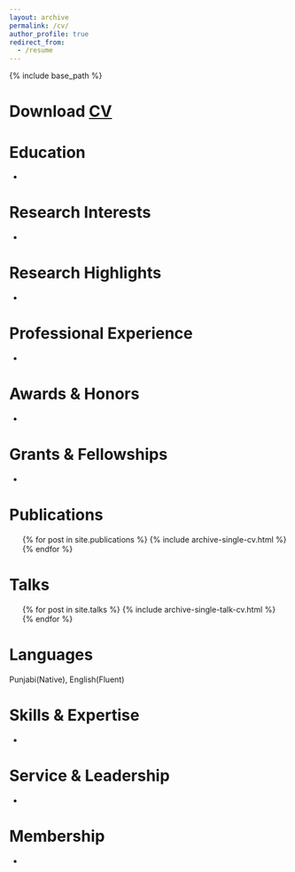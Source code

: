 ```yaml
---
layout: archive
permalink: /cv/
author_profile: true
redirect_from:
  - /resume
---
```


{% include base_path %}

Download [CV](http://singh-bohar.github.io/files/AZHAR_EHSAN_CV.pdf)
======

Education
======
* 

Research Interests
======
* 

Research Highlights
======
* 

Professional Experience
======
* 

Awards & Honors
======
* 

Grants & Fellowships
======
* 

Publications
======
  <ul>{% for post in site.publications %}
    {% include archive-single-cv.html %}
  {% endfor %}</ul>
 
Talks
======
  <ul>{% for post in site.talks %}
    {% include archive-single-talk-cv.html %}
  {% endfor %}</ul>
  
Languages
======
Punjabi(Native), English(Fluent)

Skills & Expertise 
======
* 

Service & Leadership
======
* 

Membership
======
* 
